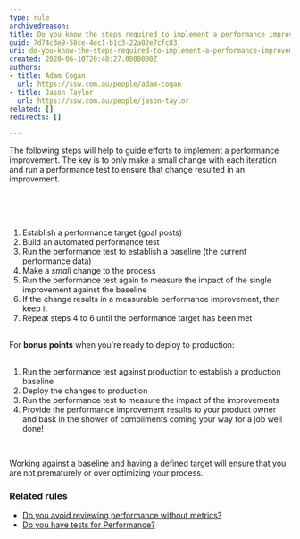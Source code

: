 ```yaml
---
type: rule
archivedreason: 
title: Do you know the steps required to implement a performance improvement?
guid: 7d74c3e9-58ce-4ec1-b1c3-22a02e7cfc83
uri: do-you-know-the-steps-required-to-implement-a-performance-improvement
created: 2020-06-10T20:48:27.0000000Z
authors:
- title: Adam Cogan
  url: https://ssw.com.au/people/adam-cogan
- title: Jason Taylor
  url: https://ssw.com.au/people/jason-taylor
related: []
redirects: []

---
```



The following steps will help to guide efforts to implement a performance improvement. The key is to only make a&#160;small&#160;change with each iteration and run a performance test to ensure that change resulted in an improvement.<br>
<br><excerpt class='endintro'></excerpt><br>
<p>​<br></p><ol><li>Establish a performance target (goal posts)</li><li>Build an automated performance test</li><li>Run the performance test to establish a baseline (the current performance data)</li><li>Make a&#160;<em>small&#160;</em>change to the process</li><li>Run the performance test again to measure the impact of the single improvement against the baseline</li><li>If the change results in a measurable performance improvement, then keep it</li><li>Repeat steps 4 to 6 until the performance target has been met</li></ol><p><br>For <b>bonus points</b> when you're ready to deploy to production&#58;<br><br></p><ol><li>Run the performance test against production to establish a production baseline</li><li>Deploy the changes to production</li><li>Run the performance test to measure the impact of the improvements</li><li>Provide the performance improvement results to your product owner and bask in the shower of compliments coming your way for a job well done!<br></li></ol><div><font color="#333333"><br></font></div><p>​Working against a baseline and having a defined target will ensure that you are not prematurely or over optimizing your process.</p><h3 class="ssw15-rteElement-H3">Related rule​​s​<br></h3><ul><li><a href="/_layouts/15/FIXUPREDIRECT.ASPX?WebId=3dfc0e07-e23a-4cbb-aac2-e778b71166a2&amp;TermSetId=07da3ddf-0924-4cd2-a6d4-a4809ae20160&amp;TermId=ce49995e-7a6e-47fb-9463-2cdf1ac3395e">Do you avoid reviewing performance without metrics?​</a><br></li><li><a href="http&#58;//www.ssw.com.au/ssw/Standards/Rules/RulesToBetterUnitTests.aspx#Performance">Do you have tests for Performance?</a><br></li></ul><p>​<br></p>


